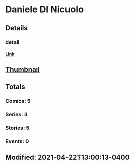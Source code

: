 # Daniele DI Nicuolo 
## Details
### detail
#### [Link](http://marvel.com/comics/creators/13576/daniele_di_nicuolo?utm_campaign=apiRef&utm_source=225578a89fc76f3d20fbffda5d17a88d)
## [Thumbnail](http://i.annihil.us/u/prod/marvel/i/mg/b/40/image_not_available.jpg)
## Totals
### Comics: 5
### Series: 3
### Stories: 5
### Events: 0
## Modified: 2021-04-22T13:00:13-0400